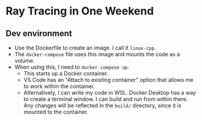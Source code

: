# Ray Tracing in One Weekend 

## Dev environment 

- Use the Dockerfile to create an image. I call it `linux-cpp`. 
- The `docker-compose` file uses this image and mounts the code as a volume. 
- When using this, I need to `docker compose up`. 
  - This starts up a Docker container. 
  - VS Code has an "Attach to existing container" option that allows me to work within the container. 
  - Alternatively, I can write my code in WSL. Docker Desktop has a way to create a terminal window. I can build and run from within there. Any changes will be reflected in the `build/` directory, since it is mounted to the container. 

